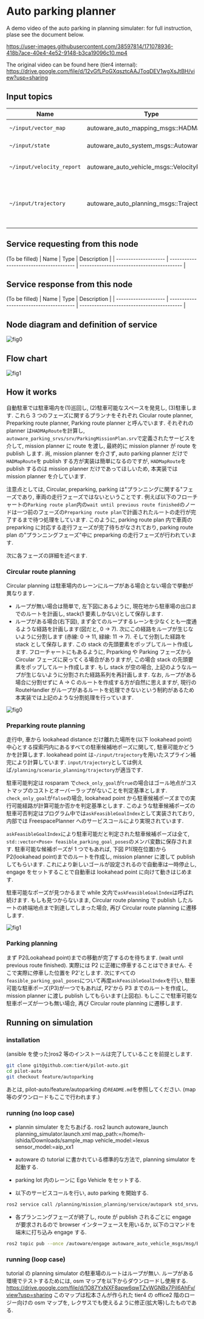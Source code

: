 # Auto parking planner

A demo video of the auto parking in planning simulater:
for full instruction, plase see the document below.

https://user-images.githubusercontent.com/38597814/171078936-418b7ace-40e4-4e52-9148-b3ca19096c10.mp4

The original video can be found here (tier4 internal):
https://drive.google.com/file/d/12vGfLPoGXqsztcAAJToqDEV1wgXsJtBH/view?usp=sharing

## Input topics

| Name                      | Type                                       | Description                                                |
| ------------------------- | ------------------------------------------ | ---------------------------------------------------------- |
| `~/input/vector_map`      | autoware_auto_mapping_msgs::HADMapBin      | vector map of Lanelet2                                     |
| `~/input/state`           | autoware_auto_system_msgs::AutowareState   | autoware state                                             |
| `~/input/velocity_report` | autoware_auto_vehicle_msgs::VelocityReport | information on vehicle velocity                            |
| `~/input/trajectory`      | autoware_auto_planning_msgs::Trajectory    | trajectory which will be used to determine lookahead point |

## Service requesting from this node

(To be filled)
| Name | Type | Description |
| -------------------- | --------------------------------------- | ------------------------------------------ |

## Service response from this node

(To be filled)
| Name | Type | Description |
| -------------------- | --------------------------------------- | ------------------------------------------ |

## Node diagram and definition of service

![fig0](./image/nodes.drawio.svg)

## Flow chart

![fig1](./image/phase.drawio.svg)

## How it works

自動駐車では駐車場内を(1)巡回し, (2)駐車可能なスペースを発見し, (3)駐車します. これら 3 つのフェーズに関するプランナをそれぞれ Cicular route planner, Preparking route planner, Parking route planner と呼んでいます. それぞれの planner は`HADMApRoute`を計算し, `autoware_parking_srvs/srv/ParkingMissionPlan.srv`で定義されたサービスを介して, mission planner に route を渡し, 最終的に mission planner が route を publish します. 尚, mission planner を介さず, auto parking planner だけで`HADMapRoute`を publish する方が実装は簡単になるのですが, `HADMapRoute`を publish するのは mission planner だけであってほしいため, 本実装では mission planner を介しています.

注意点としては, Circular, preparking, parking は"プランニングに関する"フェーズであり, 車両の走行フェーズではないということです. 例えば以下のフローチャートの`Parking route plan`内の`wait until previous route finished`のノードは一つ前のフェーズの`Preparking route plan`で計画されたルートの走行が完了するまで待つ処理をしています. このように, parking route plan 内で車両の preparking に対応する走行フェーズが完了待ちがなされており, parking route plan の"プランニングフェーズ"中に preparking の走行フェーズが行われています.

次に各フェーズの詳細を述べます.

### Circular route planning

Circular planning は駐車場内のレーンにループがある場合とない場合で挙動が異なります.

- ループが無い場合は簡単で, 左下図にあるように, 現在地から駐車場の出口までのルートを計画し, stack(1 要素しかない)として保存します.
- ループがある場合(右下図), まず全てのループするレーンを少なくとも一度通るような経路を計画します(図だと, 0 -> 7). 次にこの経路をループが生じないように分割します (赤線: 0 -> 11, 緑線: 11 -> 7). そして分割した経路を stack として保存します. この stack の先頭要素をポップしてルート作成します. フローチャートにもあるように, Prparking や Parking フェーズから Circular フェーズに戻ってくる場合がありますが, この場合 stack の先頭要素をポップしてルート作成します. もし stack が空の場合, 上記のようなループが生じないように分割された経路系列を再計画します. なお, ループがある場合に分割せずに A -> C のルートを作成する方が自然に思えますが, 現行の RouteHandler がループがあるルートを処理できないという制約があるため本実装では上記のような分割処理を行っています.

![fig0](./image/circular.drawio.svg)

### Preparking route planning

走行中, 車から lookahead distance だけ離れた場所を(以下 lookahead point) 中心とする探索円内にあるすべての駐車候補地ポーズに関して, 駐車可能かどうかを計算します. lookahead point は`~/input/trajectory`を用いたスプライン補完により計算しています. `input/trajectory`としては例えば`/planning/scenario_planning/trajectory`が適当です.

駐車可能判定は rosparam で`check_only_goal`が`true`の場合はゴール地点がコストマップのコストとオーバーラップがないことを判定基準とします. `check_only_goal`が`false`の場合, lookahead point から駐車候補ポーズまでの実行可能経路が計算可能か否かを判定基準とします. このような駐車候補ポーズの駐車可否判定はプログラム中では`askFeasibleGoalIndex`として実装されており, 内部では FreespacePlanner へのサービスコールにより実現されています.

`askFeasibleGoalIndex`により駐車可能だと判定された駐車候補ポーズは全て, `std::vector<Pose> feasible_parking_goal_poses`のメンバ変数に保存されます. 駐車可能な候補ポーズが 1 つでもあれば, 下図 P1(現在位置)から P2(lookahead point)までのルートを作成し, mission planner に渡して publish してもらいます. これにより新しいゴールが設定されるので自動車は一時停止し, engage をセットすることで自動車は lookahead point に向けて動きはじめます.

駐車可能なポーズが見つかるまで while 文内で`askFeasibleGoalIndex`は呼ばれ続けます. もしも見つからないまま, Circular route planning で publish したルートの終端地点まで到達してしまった場合, 再び Circular route planning に遷移します.

![fig1](./image/autoparking_phase.drawio.svg)

### Parking planning

まず P2(Lookahead point)までの移動が完了するのを待ちます. (wait until previous route finished). 実際には P2 に正確に停車することはできません. そこで実際に停車した位置を P2'とします. 次にすべての`feasible_parking_goal_poses`について再度`askFeasibleGoalIndex`を行い, 駐車可能な駐車ポーズ(P3)が一つでもあれば, P2'から P3 までのルートを作成し, mission planner に渡し publish してもらいます(上図右). もしここで駐車可能な駐車ポーズが一つも無い場合, 再び Circular route planning に遷移します.

## Running on simulation

### installation

(ansible を使った)ros2 等のインストールは完了していることを前提とします.

```bash
git clone git@github.com:tier4/pilot-auto.git
cd pilot-auto
git checkout feature/autoparking
```

あとは, pilot-auto/feature/autoparking の`README.md`を参照してください. (map 等のダウンロードもここで行われます.)

### running (no loop case)

- plannin simulater をたちあげる.
  ros2 launch autoware_launch planning_simulator.launch.xml map_path:=/home/h-ishida/Downloads/sample_map vehicle_model:=lexus sensor_model:=aip_xx1

- autoware の tutorial に書かれている標準的な方法で, planning simulator を起動する.
- parking lot 内のレーンに Ego Vehicle をセットする.
- 以下のサービスコールを行い, auto parking を開始する.

```bash
ros2 service call /planning/mission_planning/service/autopark std_srvs/srv/Trigger
```

- 各プランニングフェーズが終了し, route が publish されるごとに engage が要求されるので browser インターフェースを用いるか, 以下のコマンドを端末に打ち込み engage する.

```bash
ros2 topic pub --once /autoware/engage autoware_auto_vehicle_msgs/msg/Engage "engage: true"
```

### running (loop case)

tutorial の planning simulator の駐車場のルートはループが無い. ループがある環境でテストするためには, osm マップを以下からダウンロードし使用する.
<https://drive.google.com/file/d/1O87YxNXF8apw6qwTZvWGNBx7PiI6AhFv/view?usp=sharing>
このマップは松本さんが作られた tier4 の office2 階のロージー向けの osm マップを, レクサスでも使えるように修正(拡大等)したものである.
